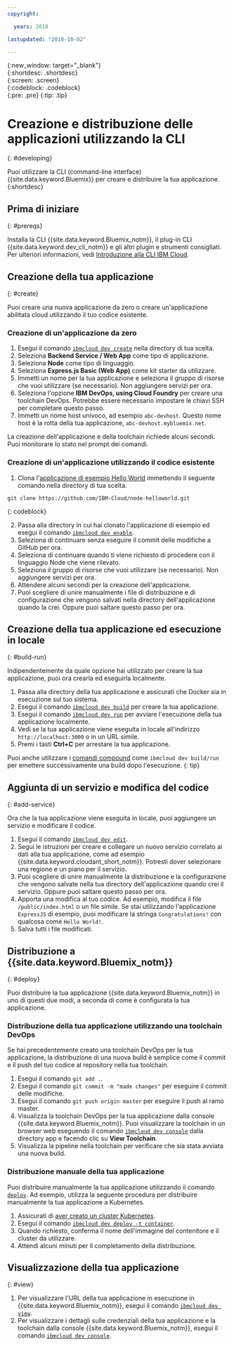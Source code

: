 ```yaml
---
copyright:

  years: 2018

lastupdated: "2018-10-02"

---
```


{:new_window: target="_blank"}  
{:shortdesc: .shortdesc}  
{:screen: .screen}  
{:codeblock: .codeblock}  
{:pre: .pre}
{:tip: .tip}

# Creazione e distribuzione delle applicazioni utilizzando la CLI 
{: #developing}

Puoi utilizzare la CLI (command-line interface) {{site.data.keyword.Bluemix}} per creare e distribuire la tua applicazione.
{:shortdesc}

## Prima di iniziare
{: #prereqs}

Installa la CLI {{site.data.keyword.Bluemix_notm}}, il plug-in CLI {{site.data.keyword.dev_cli_notm}} e gli altri plugin e strumenti consigliati. Per ulteriori informazioni, vedi [Introduzione alla CLI IBM Cloud](/docs/cli/index.html). 

## Creazione della tua applicazione
{: #create}

Puoi creare una nuova applicazione da zero o creare un'applicazione abilitata cloud utilizzando il tuo codice esistente. 

### Creazione di un'applicazione da zero

1. Esegui il comando [`ibmcloud dev create`](/docs/cli/idt/commands.html#create) nella directory di tua scelta.
2. Seleziona **Backend Service / Web App** come tipo di applicazione.
3. Seleziona **Node** come tipo di linguaggio.
4. Seleziona **Express.js Basic (Web App)** come kit starter da utilizzare.
5. Immetti un nome per la tua applicazione e seleziona il gruppo di risorse che vuoi utilizzare (se necessario). Non aggiungere servizi per ora.
6. Seleziona l'opzione **IBM DevOps, using Cloud Foundry** per creare una toolchain DevOps. Potrebbe essere necessario impostare le chiavi SSH per completare questo passo.
7. Immetti un nome host univoco, ad esempio `abc-devhost`. Questo nome host è la rotta della tua applicazione, `abc-devhost.mybluemix.net`.

La creazione dell'applicazione e della toolchain richiede alcuni secondi. Puoi monitorare lo stato nel prompt dei comandi.

### Creazione di un'applicazione utilizzando il codice esistente

1. Clona l'[applicazione di esempio Hello World](https://github.com/IBM-Cloud/node-helloworld) immettendo il seguente comando nella directory di tua scelta.

  ```
  git clone https://github.com/IBM-Cloud/node-helloworld.git
  ```
  {: codeblock}

2. Passa alla directory in cui hai clonato l'applicazione di esempio ed esegui il comando [`ibmcloud dev enable`](/docs/cli/idt/commands.html#enable).
3. Seleziona di continuare senza eseguire il commit delle modifiche a GitHub per ora.
4. Seleziona di continuare quando ti viene richiesto di procedere con il linguaggio Node che viene rilevato.
5. Seleziona il gruppo di risorse che vuoi utilizzare (se necessario). Non aggiungere servizi per ora.
6. Attendere alcuni secondi per la creazione dell'applicazione. 
7. Puoi scegliere di unire manualmente i file di distribuzione e di configurazione che vengono salvati nella directory dell'applicazione quando la crei. Oppure puoi saltare questo passo per ora.

## Creazione della tua applicazione ed esecuzione in locale
{: #build-run}

Indipendentemente da quale opzione hai utilizzato per creare la tua applicazione, puoi ora crearla ed eseguirla localmente.

1. Passa alla directory della tua applicazione e assicurati che Docker sia in esecuzione sul tuo sistema.
2. Esegui il comando [`ibmcloud dev build`](/docs/cli/idt/commands.html#build) per creare la tua applicazione.
3. Esegui il comando [`ibmcloud dev run`](/docs/cli/idt/commands.html#run) per avviare l'esecuzione della tua applicazione localmente.
4. Vedi se la tua applicazione viene eseguita in locale all'indirizzo `http://localhost:3000` o in un URL simile.
5. Premi i tasti **Ctrl+C** per arrestare la tua applicazione.

Puoi anche utilizzare i [comandi compound](/docs/cli/idt/commands.html#compound) come `ibmcloud dev build/run` per emettere successivamente una build dopo l'esecuzione.
{: tip}

## Aggiunta di un servizio e modifica del codice
{: #add-service}

Ora che la tua applicazione viene eseguita in locale, puoi aggiungere un servizio e modificare il codice. 

1. Esegui il comando [`ibmcloud dev edit`](/docs/cli/idt/commands.html#edit).
2. Segui le istruzioni per creare e collegare un nuovo servizio correlato ai dati alla tua applicazione, come ad esempio {{site.data.keyword.cloudant_short_notm}}. Potresti dover selezionare una regione e un piano per il servizio.
3. Puoi scegliere di unire manualmente la distribuzione e la configurazione che vengono salvate nella tua directory dell'applicazione quando crei il servizio. Oppure puoi saltare questo passo per ora.
4. Apporta una modifica al tuo codice. Ad esempio, modifica il file `/public/index.html` o un file simile. Se stai utilizzando l'applicazione `ExpressJS` di esempio, puoi modificare la stringa `Congratulations!` con qualcosa come `Hello World!`.
5. Salva tutti i file modificati.

## Distribuzione a {{site.data.keyword.Bluemix_notm}}
{: #deploy}

Puoi distribuire la tua applicazione {{site.data.keyword.Bluemix_notm}} in uno di questi due modi, a seconda di come è configurata la tua applicazione. 

### Distribuzione della tua applicazione utilizzando una toolchain DevOps

Se hai precedentemente creato una toolchain DevOps per la tua applicazione, la distribuzione di una nuova build è semplice come il commit e il push del tuo codice al repository nella tua toolchain. 

1. Esegui il comando `git add .`.
2. Esegui il comando `git commit -m "made changes"` per eseguire il commit delle modifiche.
3. Esegui il comando `git push origin master` per eseguire il push al ramo master.
4. Visualizza la toolchain DevOps per la tua applicazione dalla console {{site.data.keyword.Bluemix_notm}}. Puoi visualizzare la toolchain in un browser web eseguendo il comando [`ibmcloud dev console`](/docs/cli/idt/commands.html#console) dalla directory app e facendo clic su **View Toolchain**.
5. Visualizza la pipeline nella toolchain per verificare che sia stata avviata una nuova build.

### Distribuzione manuale della tua applicazione

Puoi distribuire manualmente la tua applicazione utilizzando il comando [`deploy`](/docs/cli/idt/commands.html#deploy). Ad esempio, utilizza la seguente procedura per distribuire manualmente la tua applicazione a Kubernetes.

1. Assicurati di [aver creato un cluster Kubernetes](https://console.bluemix.net/containers-kubernetes/overview).
2. Esegui il comando [`ibmcloud dev deploy -t container`](/docs/cli/idt/commands.html#deploy).
3. Quando richiesto, conferma il nome dell'immagine del contenitore e il cluster da utilizzare.
4. Attendi alcuni minuti per il completamento della distribuzione.

## Visualizzazione della tua applicazione
{: #view}

1. Per visualizzare l'URL della tua applicazione in esecuzione in {{site.data.keyword.Bluemix_notm}}, esegui il comando [`ibmcloud dev view`](/docs/cli/idt/commands.html#view).
2. Per visualizzare i dettagli sulle credenziali della tua applicazione e la toolchain dalla console {{site.data.keyword.Bluemix_notm}}, esegui il comando [`ibmcloud dev console`](/docs/cli/idt/commands.html#console). 

